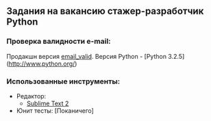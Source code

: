 ## Задания на вакансию стажер-разработчик Python
### Проверка валидности e-mail:
Продакшн версия [email_valid](https://github.com/freakbelka/yandex_probation/blob/master/email_valid.py).
Версия Python - [Python 3.2.5] (http://www.python.org/)
### Использованные инструменты:
* Редактор:
    * [Sublime Text 2](sublimetext.com/2)
* Юнит тесты: [Поканичего]
